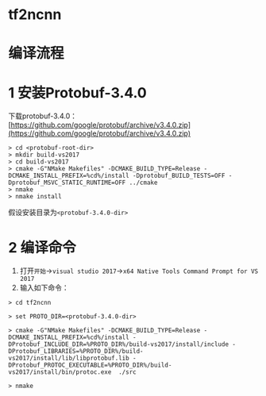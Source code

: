 # tf2ncnn

# 编译流程
# 1 安装Protobuf-3.4.0
 下载protobuf-3.4.0：[https://github.com/google/protobuf/archive/v3.4.0.zip](https://github.com/google/protobuf/archive/v3.4.0.zip)
```
> cd <protobuf-root-dir>
> mkdir build-vs2017
> cd build-vs2017
> cmake -G"NMake Makefiles" -DCMAKE_BUILD_TYPE=Release -DCMAKE_INSTALL_PREFIX=%cd%/install -Dprotobuf_BUILD_TESTS=OFF -Dprotobuf_MSVC_STATIC_RUNTIME=OFF ../cmake
> nmake
> nmake install
```
 假设安装目录为`<protobuf-3.4.0-dir>`
# 2 编译命令
1. 打开`开始`->`visual studio 2017`->`x64 Native Tools Command Prompt for VS 2017`
2. 输入如下命令：
```
> cd tf2ncnn

> set PROTO_DIR=<protobuf-3.4.0-dir>

> cmake -G"NMake Makefiles" -DCMAKE_BUILD_TYPE=Release -DCMAKE_INSTALL_PREFIX=%cd%/install -DProtobuf_INCLUDE_DIR=%PROTO_DIR%/build-vs2017/install/include -DProtobuf_LIBRARIES=%PROTO_DIR%/build-vs2017/install/lib/libprotobuf.lib -DProtobuf_PROTOC_EXECUTABLE=%PROTO_DIR%/build-vs2017/install/bin/protoc.exe  ./src

> nmake
```
